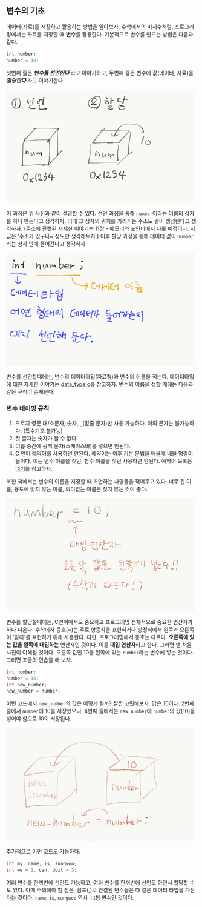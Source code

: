 ## 변수의 기초

데이터(자료)를 저장하고 활용하는 방법을 알아보자.
수학에서의 미지수처럼, 프로그래밍에서는 자료를 저장할 때 **변수**를 활용한다.
기본적으로 변수를 만드는 방법은 다음과 같다.

```c
int number;
number = 10;
```

첫번째 줄은 _**변수를 선언한다**_ 라고 이야기하고, 두번째 줄은 변수에 값(데이터, 자료)을 _**할당한다**_ 라고 이야기한다.


![변수의 선언과 할당](img/var_1.png)

이 과정은 위 사진과 같이 설명할 수 있다. 선언 과정을 통해 `number`이라는 이름의 상자를 하나 만든다고 생각하자. 이때 그 상자의 위치를 가리키는 주소도 같이 생성된다고 생각하자. (주소에 관련된 자세한 이야기는 11장 - 메모리와 포인터에서 다룰 예정이다. 지금은 '주소가 있구나~'정도만 생각해두자.) 이후 할당 과정을 통해 데이터 값이 `number`라는 상자 안에 들어간다고 생각하자.

![변수의 선언](img/var_2.png)

변수를 선언할때에는, 변수의 데이터타입(자료형)과 변수의 이름을 적는다. 데이터타입에 대한 자세한 이야기는 [data_type.c](data_type.c)를 참고하자. 변수의 이름을 정할 때에는 다음과 같은 규칙이 존재한다.


### 변수 네이밍 규칙

1. 오로지 영문 대/소문자, 숫자, `_`(밑줄 문자)만 사용 가능하다. 이외 문자는 불가능하다. (특수기호 불가능)
2. 첫 글자는 숫자가 될 수 없다.
3. 이름 중간에 공백 문자(스패이스바)를 넣으면 안된다.
4. C 언어 예약어를 사용하면 안된다.
    예약어는 이후 기본 문법을 배울때 배울 명령어들이다. 이는 변수 이름을 짓던, 함수 이름을 짓던 사용하면 안된다.
    예약어 목록은 [여기](http://araikuma.tistory.com/536)를 참고하자.

또한 책에서는 변수의 이름을 지정할 때 조언하는 사항들을 적어두고 있다. 너무 긴 이름, 용도에 맞지 않는 이름, 의미없는 이름은 짖지 않는 것이 좋다.

![변수의 할당](img/var_3.png)

변수를 할당할때에는, C언어에서도 중요하고 프로그래밍 전체적으로 중요한 연산자가 하나 나온다. 수학에서 등호(=)는 주로 항등식을 표현하거나 방정식에서 왼쪽과 오른쪽이 '같다'를 표현하기 위해 사용한다. 다만, 프로그래밍에서 등호는 다르다. **오른쪽에 있는 값을 왼쪽에 대입하는** 연산자인 것이다. 이를 **대입 연산자**라고 한다. 그러면 맨 처음 사진이 이해될 것이다. 오른쪽 값인 10을 왼쪽에 있는 `number`라는 변수에 넣는 것이다. 그러면 조금의 연습을 해 보자.

```c
int number;
number = 10;
int new_number;
new_number = number;
```

이런 코드에서 `new_number`의 값은 어떻게 될까? 잠깐 고민해보자. 답은 10이다. 2번째 줄에서 `number`에 10을 저장했으니, 4번째 줄에서는 `new_number`에 `number`의 값(10)을 넣어야 함으로 10이 저장된다.

![변수의 할당 연습](img/var_4.png)

추가적으로 이런 코드도 가능하다.

```c
int my, name, is, sungwoo;
int we = 1, can, doit = 3;
```

여러 변수를 한꺼번에 선언도 가능하고, 여러 변수를 한꺼번에 선언도 하면서 할당할 수도 있다. 이때 주의해야 할 점은, 쉼표(,)로 연결된 변수들은 다 같은 데이터 타입을 가진다는 것이다. `name`, `is`, `sungwoo` 역시 int형 변수인 것이다.
